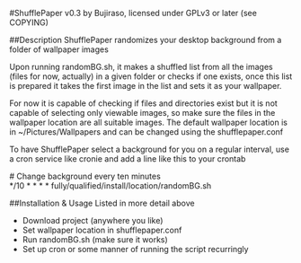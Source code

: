 #ShufflePaper v0.3
by Bujiraso, licensed under GPLv3 or later (see COPYING)

##Description
ShufflePaper randomizes your desktop background from a folder of wallpaper
images

Upon running randomBG.sh, it makes a shuffled list from all the images (files
for now, actually) in a given folder or checks if one exists, once this list
is prepared it takes the first image in the list and sets it as your wallpaper.

For now it is capable of checking if files and directories exist but it is not
capable of selecting only viewable images, so make sure the files in the
wallpaper location are all suitable images. The default wallpaper location is
in ~/Pictures/Wallpapers and can be changed using the shufflepaper.conf

To have ShufflePaper select a background for you on a regular interval, use a
cron service like cronie and add a line like this to your crontab

\# Change background every ten minutes  
\*/10 * * * * fully/qualified/install/location/randomBG.sh

##Installation & Usage
Listed in more detail above
* Download project (anywhere you like)
* Set wallpaper location in shufflepaper.conf
* Run randomBG.sh (make sure it works)
* Set up cron or some manner of running the script recurringly
